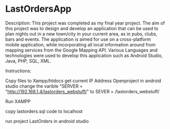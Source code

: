 # LastOrdersApp

Description:
This project was completed as my final year project. The aim of this project was to design and develop an application that can be used to plan nights out in a new town/city in your current area, as in pubs, clubs, bars and events. The application is aimed for use on a cross-platform mobile application, while incorporating all local information around from mapping services from the Google Mapping API. Various Languages and technologies were used to develop this application such as Android Studio, Java, PHP, SQL, XML.  


Instructions:

Copy files to Xampp/htdocs
get current IP Address
Openproject in android studio
change the varible "SERVER = "http://192.168.1.4/lastorders_webstuff/"
to
SEVER = <YOUR IP ADDRESS>/lastorders_webstuff/

Run XAMPP

copy lastorders.sql code to localhost

run project LastOrders in android studio

